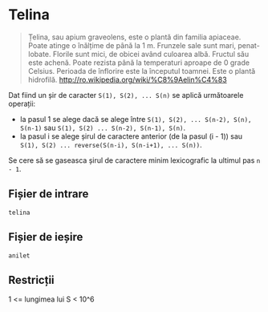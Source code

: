 # Telina

> Țelina, sau apium graveolens, este o plantă din familia apiaceae. Poate atinge o înălțime de până la 1 m. Frunzele sale sunt mari, penat-lobate. Florile sunt mici, de obicei având culoarea albă. Fructul său este achenă. Poate rezista până la temperaturi aproape de 0 grade Celsius. Perioada de înflorire este la începutul toamnei. Este o plantă hidrofilă.
http://ro.wikipedia.org/wiki/%C8%9Aelin%C4%83

Dat fiind un șir de caracter `S(1), S(2), ... S(n)` se aplică următoarele operații:

* la pasul 1 se alege dacă se alege între `S(1), S(2), ... S(n-2), S(n), S(n-1)` sau `S(1), S(2) ... S(n-2), S(n-1), S(n)`.
* la pasul i se alege șirul de caractere anterior (de la pasul (i - 1)) sau `S(1), S(2) ... reverse(S(n-i), S(n-i+1), ... S(n))`.

Se cere să se gaseasca șirul de caractere minim lexicografic la ultimul pas `n - 1`.

## Fișier de intrare

```
telina
```

## Fișier de ieșire

```
anilet
```

## Restricții

1 <= lungimea lui S < 10^6
